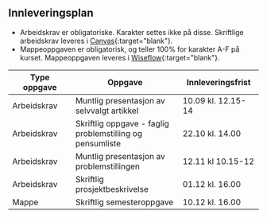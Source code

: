 ## Innleveringsplan  

- Arbeidskrav er obligatoriske. Karakter settes ikke på disse. Skriftlige arbeidskrav leveres i [Canvas](https://uit.instructure.com/courses/22631){:target="blank"}.
- Mappeoppgaven er obligatorisk, og teller 100% for karakter A-F på kurset. Mappeoppgaven leveres i [Wiseflow](https://europe.wiseflow.net/login/license/6){:target="blank"}.    


| Type oppgave <img width=80/>   |  Oppgave  <img width=300/>       | Innleveringsfrist <img width=80/> |
|----------------|----------------------------------------------------------------------|-----------|
|Arbeidskrav   | Muntlig presentasjon av selvvalgt artikkel                        | 10.09 kl. 12.15-14       |  
|Arbeidskrav   | Skriftlig oppgave - faglig problemstilling og pensumliste                        | 22.10 kl. 14.00       |  
|Arbeidskrav   | Muntlig presentasjon av problemstillingen                         | 12.11 kl 10.15-12      |   
|Arbeidskrav   | Skriftlig prosjektbeskrivelse                        | 01.12 kl. 16.00       |
|Mappe   | Skriftlig semesteroppgave                        | 10.12 kl. 16.00       |


